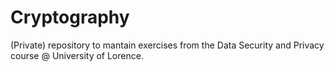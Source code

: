 # Cryptography
(Private) repository to mantain exercises from the Data Security and Privacy course @ University of Lorence.
